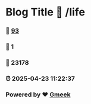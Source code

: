 # Blog Title :link: /life 
### :page_facing_up: [93](/life/tag.html) 
### :speech_balloon: 1 
### :hibiscus: 23178 
### :alarm_clock: 2025-04-23 11:22:37 
### Powered by :heart: [Gmeek](https://github.com/Meekdai/Gmeek)
